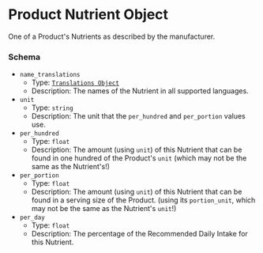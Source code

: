 # Product Nutrient Object

One of a Product's Nutrients as described by the manufacturer.

### Schema

* `name_translations`
  * Type: [`Translations Object`](translations.md)
  * Description: The names of the Nutrient in all supported languages.
* `unit`
  * Type: `string`
  * Description: The unit that the `per_hundred` and `per_portion` values use.
* `per_hundred`
  * Type: `float`
  * Description: The amount (using `unit`) of this Nutrient that can be found in one hundred of the Product's `unit` (which may not be the same as the Nutrient's!)
* `per_portion`
  * Type: `float`
  * Description: The amount (using `unit`) of this Nutrient that can be found in a serving size of the Product. (using its `portion_unit`, which may not be the same as the Nutrient's `unit`!)
* `per_day`
  * Type: `float`
  * Description: The percentage of the Recommended Daily Intake for this Nutrient.
